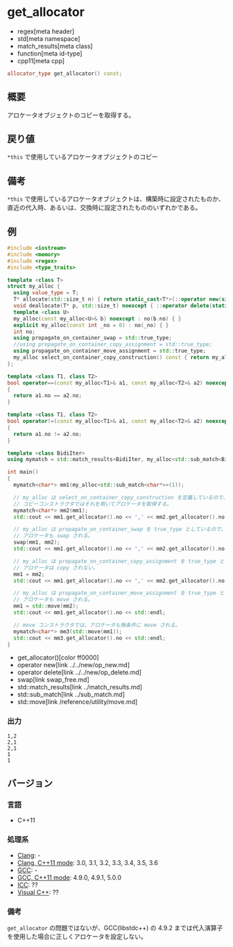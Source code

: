 # get_allocator
* regex[meta header]
* std[meta namespace]
* match_results[meta class]
* function[meta id-type]
* cpp11[meta cpp]

```cpp
allocator_type get_allocator() const;
```

## 概要
アロケータオブジェクトのコピーを取得する。


## 戻り値
`*this` で使用しているアロケータオブジェクトのコピー


## 備考
`*this` で使用しているアロケータオブジェクトは、構築時に設定されたものか、直近の代入時、あるいは、交換時に設定されたもののいずれかである。


## 例
```cpp example
#include <iostream>
#include <memory>
#include <regex>
#include <type_traits>

template <class T>
struct my_alloc {
  using value_type = T;
  T* allocate(std::size_t n) { return static_cast<T*>(::operator new(sizeof(T) * n)); }
  void deallocate(T* p, std::size_t) noexcept { ::operator delete(static_cast<void*>(p)); }
  template <class U>
  my_alloc(const my_alloc<U>& b) noexcept : no(b.no) { }
  explicit my_alloc(const int _no = 0) : no(_no) { }
  int no;
  using propagate_on_container_swap = std::true_type;
  //using propagate_on_container_copy_assignment = std::true_type;
  using propagate_on_container_move_assignment = std::true_type;
  my_alloc select_on_container_copy_construction() const { return my_alloc(no + 1); }
};

template <class T1, class T2>
bool operator==(const my_alloc<T1>& a1, const my_alloc<T2>& a2) noexcept
{
  return a1.no == a2.no;
}

template <class T1, class T2>
bool operator!=(const my_alloc<T1>& a1, const my_alloc<T2>& a2) noexcept
{
  return a1.no != a2.no;
}

template <class BidiIter>
using mymatch = std::match_results<BidiIter, my_alloc<std::sub_match<BidiIter>>>;

int main()
{
  mymatch<char*> mm1(my_alloc<std::sub_match<char*>>(1));

  // my_alloc は select_on_container_copy_construction を定義しているので、
  // コピーコンストラクタではそれを用いてアロケータを取得する。
  mymatch<char*> mm2(mm1);
  std::cout << mm1.get_allocator().no << ',' << mm2.get_allocator().no << std::endl;

  // my_alloc は propagate_on_container_swap を true_type としているので、
  // アロケータも swap される。
  swap(mm1, mm2);
  std::cout << mm1.get_allocator().no << ',' << mm2.get_allocator().no << std::endl;

  // my_alloc は propagate_on_container_copy_assignment を true_type としていないので、
  // アロケータは copy されない。
  mm1 = mm2;
  std::cout << mm1.get_allocator().no << ',' << mm2.get_allocator().no << std::endl;

  // my_alloc は propagate_on_container_move_assignment を true_type としているので、
  // アロケータも move される。
  mm1 = std::move(mm2);
  std::cout << mm1.get_allocator().no << std::endl;

  // move コンストラクタでは、アロケータも無条件に move される。
  mymatch<char*> mm3(std::move(mm1));
  std::cout << mm3.get_allocator().no << std::endl;
}
```
* get_allocator()[color ff0000]
* operator new[link ../../new/op_new.md]
* operator delete[link ../../new/op_delete.md]
* swap[link swap_free.md]
* std::match_results[link ../match_results.md]
* std::sub_match[link ../sub_match.md]
* std::move[link /reference/utility/move.md]

### 出力
```
1,2
2,1
2,1
1
1
```


## バージョン
### 言語
- C++11

### 処理系
- [Clang](/implementation.md#clang): -
- [Clang, C++11 mode](/implementation.md#clang): 3.0, 3.1, 3.2, 3.3, 3.4, 3.5, 3.6
- [GCC](/implementation.md#gcc): -
- [GCC, C++11 mode](/implementation.md#gcc): 4.9.0, 4.9.1, 5.0.0
- [ICC](/implementation.md#icc): ??
- [Visual C++](/implementation.md#visual_cpp): ??

### 備考
`get_allocator` の問題ではないが、GCC(libstdc++) の 4.9.2 までは代入演算子を使用した場合に正しくアロケータを設定しない。
